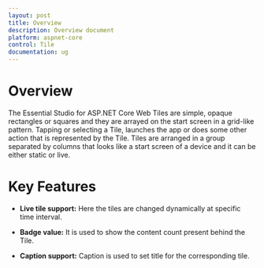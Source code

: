 ```yaml
---
layout: post
title: Overview
description: Overview document
platform: aspnet-core
control: Tile 
documentation: ug
---
```


# Overview

The Essential Studio for ASP.NET Core Web Tiles are simple, opaque rectangles or squares and they are arrayed on the start screen in a grid-like pattern. Tapping or selecting a Tile, launches the app or does some other action that is represented by the Tile. Tiles are arranged in a group separated by columns that looks like a start screen of a device and it can be either static or live. 

# Key Features

*	**Live tile support:** Here the tiles are changed dynamically at specific time interval.

*	**Badge value:** It is used to show the content count present behind the Tile.
 
*	**Caption support:** Caption is used to set title for the corresponding tile. 